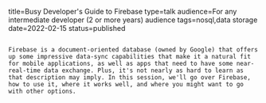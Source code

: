title=Busy Developer's Guide  to Firebase
type=talk
audience=For any intermediate developer (2 or more years) audience
tags=nosql,data storage
date=2022-02-15
status=published
~~~~~~

Firebase is a document-oriented database (owned by Google) that offers up some impressive data-sync capabilities that make it a natural fit for mobile applications, as well as apps that need to have some near-real-time data exchange. Plus, it's not nearly as hard to learn as that description may imply. In this session, we'll go over Firebase, how to use it, where it works well, and where you might want to go with other options.
    
